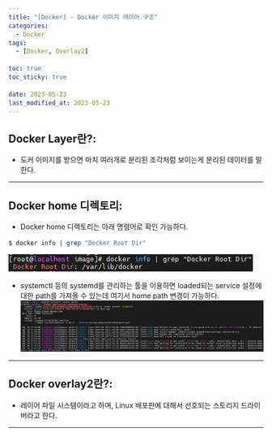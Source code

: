 ```yaml
---
title: "[Docker] - Docker 이미지 레이어 구조"
categories:
  - Docker
tags:
  - [Docker, Overlay2]

toc: true
toc_sticky: true

date: 2023-05-23
last_modified_at: 2023-05-23
---
```


## Docker Layer란?:
- 도커 이미지를 받으면 마치 여러개로 분리된 조각처럼 보이는게 분리된 데이터를 말한다.

* * *

## Docker home 디렉토리:
- Docker home 디렉토리는 아래 명령어로 확인 가능하다.
```bash
$ docker info | grep "Docker Root Dir"
```
[![텍스트](/assets/images/docker/docker%20home%20%EC%9C%84%EC%B9%98%20%ED%99%95%EC%9D%B8%20%EB%AA%85%EB%A0%B9%EC%96%B4.PNG)](/assets/images/docker/docker%20home%20%EC%9C%84%EC%B9%98%20%ED%99%95%EC%9D%B8%20%EB%AA%85%EB%A0%B9%EC%96%B4.PNG)

- systemctl 등의 systemd를 관리하는 툴을 이용하면 loaded되는 service 설정에 대한 path를 가져올 수 있는데 여기서 home path 변경이 가능하다.
[![텍스트](/assets/images/docker/docker%20service%20%EB%A1%9C%EB%93%9C%EB%90%98%EB%8A%94%20%EA%B2%BD%EB%A1%9C.PNG)](/assets/images/docker/docker%20service%20%EB%A1%9C%EB%93%9C%EB%90%98%EB%8A%94%20%EA%B2%BD%EB%A1%9C.PNG)

* * *

## Docker overlay2란?:
- 레이어 파일 시스템이라고 하며, Linux 배포판에 대해서 선호되는 스토리지 드라이버라고 한다.

* * *